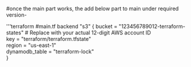 #once the main part works, the add below part to main under required version-

 
  '''terraform
  #main.tf
   backend "s3" { 
    bucket         = "123456789012-terraform-states"  # Replace with your actual 12-digit AWS account ID <br>
    key            = "terraform/terraform.tfstate" <br>
    region         = "us-east-1" <br>
    dynamodb_table = "terraform-lock" <br>
  }
